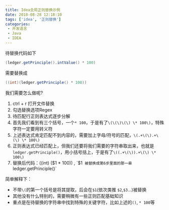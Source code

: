 ```yaml
---
title: Idea全局正则替换示例
date: 2018-08-28 12:18:10
tags: ['idea', '正则替换']
categories: 
 - 开发语言
 - Java
 - IDEA
---
```


待替换代码如下

```java
(ledger.getPrinciple().intValue() * 100)
```

需要替换成

```java
((int)(ledger.getPrinciple() * 100))
```


我们需要怎么做呢?

 1. ctrl  + r 打开文件替换
 2. 勾选替换选项Regex
 3. 待匹配行正则表达式逐步分解
 4. 首先我们看到有三个括号，一个`* 100`，于是有了`\(\(\)\(\) \* 100\)`，特殊字符一定要用转义符
 5. 上述表达式肯定匹配不到内容的，需要加上字母/符号的匹配，`\(.+\(\).+\(\) \* 100\)`
 6. 正则表达式已经匹配上，但我们还要将我们需要的字符串取出来，也就是`ledger.getPrinciple()`，用小括号括上，于是有了`\((.+\(\)).+\(\) \* 100\)`
 7. 替换后代码：((int) ($1 * 100)) , `$1` 被替换成第6步里面的那一串`ledger.getPrinciple()`

简单解释下：

- 不带`\(`的第一个括号是将其提取，后会在`$1`(依次类推 `$2`,`$3`...)被替换
- 其他没有什么特别的，需要稍微有一些正则匹配基础知识
- 重点是在待替换的字符串中找到特殊的关键字符，比如上述的`()`, `* 100`等